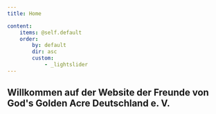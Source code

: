 ```yaml
---
title: Home

content:
    items: @self.default
    order:
        by: default
        dir: asc
        custom:
            - _lightslider
---
```


## Willkommen auf der Website der Freunde von God's Golden Acre Deutschland e. V.
